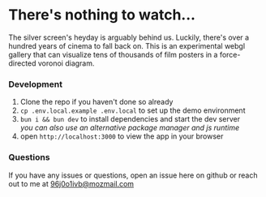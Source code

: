 # There's nothing to watch...

The silver screen's heyday is arguably behind us. Luckily, there's over a hundred years of cinema to fall back on. This is an experimental webgl gallery that can visualize tens of thousands of film posters in a force-directed voronoi diagram.

### Development

1. Clone the repo if you haven't done so already
2. `cp .env.local.example .env.local` to set up the demo environment
3. `bun i && bun dev` to install dependencies and start the dev server  
*you can also use an alternative package manager and js runtime*
4. open `http://localhost:3000` to view the app in your browser

### Questions

If you have any issues or questions, open an issue here on github or reach out to me at [96j0o1ivb@mozmail.com](mailto:96j0o1ivb@mozmail.com)